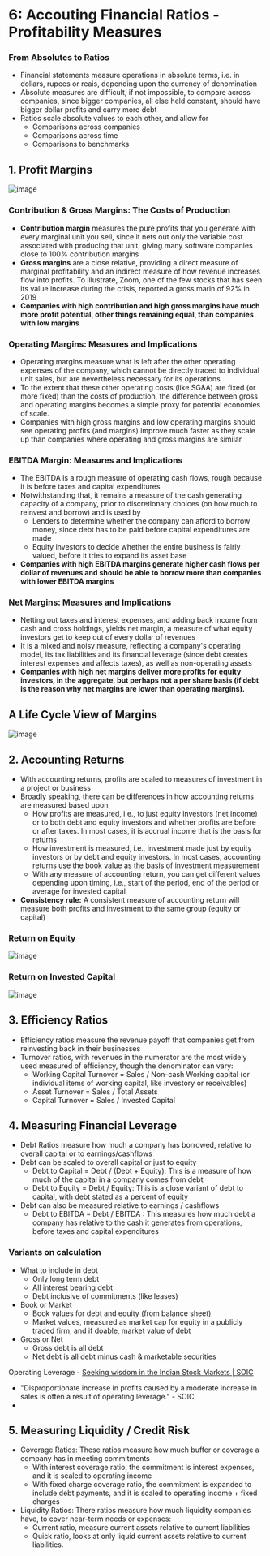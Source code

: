 # 6: Accouting Financial Ratios - Profitability Measures

### From Absolutes to Ratios

- Financial statements measure operations in absolute terms, i.e. in dollars, rupees or reais, depending upon the currency of denomination
- Absolute measures are difficult, if not impossible, to compare across companies, since bigger companies, all else held constant, should have bigger dollar profits and carry more debt
- Ratios scale absolute values to each other, and allow for
    - Comparisons across companies
    - Comparisons across time
    - Comparisons to benchmarks

## 1. Profit Margins

![image](../../media/Accounting-for-Finance_6-Accouting-Financial-Ratios-Profitability-Measures-image1.jpg)

### Contribution & Gross Margins: The Costs of Production

- **Contribution margin** measures the pure profits that you generate with every marginal unit you sell, since it nets out only the variable cost associated with producing that unit, giving many software companies close to 100% contribution margins
- **Gross margins** are a close relative, providing a direct measure of marginal profitability and an indirect measure of how revenue increases flow into profits. To illustrate, Zoom, one of the few stocks that has seen its value increase during the crisis, reported a gross marin of 92% in 2019
- **Companies with high contribution and high gross margins have much more profit potential, other things remaining equal, than companies with low margins**

### Operating Margins: Measures and Implications

- Operating margins measure what is left after the other operating expenses of the company, which cannot be directly traced to individual unit sales, but are nevertheless necessary for its operations
- To the extent that these other operating costs (like SG&A) are fixed (or more fixed) than the costs of production, the difference between gross and operating margins becomes a simple proxy for potential economies of scale.
- Companies with high gross margins and low operating margins should see operating profits (and margins) improve much faster as they scale up than companies where operating and gross margins are similar

### EBITDA Margin: Measures and Implications

- The EBITDA is a rough measure of operating cash flows, rough because it is before taxes and capital expenditures
- Notwithstanding that, it remains a measure of the cash generating capacity of a company, prior to discretionary choices (on how much to reinvest and borrow) and is used by
    - Lenders to determine whether the company can afford to borrow money, since debt has to be paid before capital expenditures are made
    - Equity investors to decide whether the entire business is fairly valued, before it tries to expand its asset base
- **Companies with high EBITDA margins generate higher cash flows per dollar of revenues and should be able to borrow more than companies with lower EBITDA margins**

### Net Margins: Measures and Implications

- Netting out taxes and interest expenses, and adding back income from cash and cross holdings, yields net margin, a measure of what equity investors get to keep out of every dollar of revenues
- It is a mixed and noisy measure, reflecting a company's operating model, its tax liabilities and its financial leverage (since debt creates interest expenses and affects taxes), as well as non-operating assets
- **Companies with high net margins deliver more profits for equity investors, in the aggregate, but perhaps not a per share basis (if debt is the reason why net margins are lower than operating margins).**

## A Life Cycle View of Margins

![image](../../media/Accounting-for-Finance_6-Accouting-Financial-Ratios-Profitability-Measures-image2.jpg)

## 2. Accounting Returns

- With accounting returns, profits are scaled to measures of investment in a project or business
- Broadly speaking, there can be differences in how accounting returns are measured based upon
    - How profits are measured, i.e., to just equity investors (net income) or to both debt and equity investors and whether profits are before or after taxes. In most cases, it is accrual income that is the basis for returns
    - How investment is measured, i.e., investment made just by equity investors or by debt and equity investors. In most cases, accounting returns use the book value as the basis of investment measurement
    - With any measure of accounting return, you can get different values depending upon timing, i.e., start of the period, end of the period or average for invested capital
- **Consistency rule:** A consistent measure of accounting return will measure both profits and investment to the same group (equity or capital)

### Return on Equity

![image](../../media/Accounting-for-Finance_6-Accouting-Financial-Ratios-Profitability-Measures-image3.jpg)

### Return on Invested Capital

![image](../../media/Accounting-for-Finance_6-Accouting-Financial-Ratios-Profitability-Measures-image4.jpg)

## 3. Efficiency Ratios

- Efficiency ratios measure the revenue payoff that companies get from reinvesting back in their businesses
- Turnover ratios, with revenues in the numerator are the most widely used measured of efficiency, though the denominator can vary:
    - Working Capital Turnover = Sales / Non-cash Working capital (or individual items of working capital, like investory or receivables)
    - Asset Turnover = Sales / Total Assets
    - Capital Turnover = Sales / Invested Capital

## 4. Measuring Financial Leverage

- Debt Ratios measure how much a company has borrowed, relative to overall capital or to earnings/cashflows
- Debt can be scaled to overall capital or just to equity
    - Debt to Capital = Debt / (Debt + Equity): This is a measure of how much of the capital in a company comes from debt
    - Debt to Equity = Debt / Equity: This is a close variant of debt to capital, with debt stated as a percent of equity
- Debt can also be measured relative to earnings / cashflows
    - Debt to EBITDA = Debt / EBITDA : This measures how much debt a company has relative to the cash it generates from operations, before taxes and capital expenditures

### Variants on calculation

- What to include in debt
    - Only long term debt
    - All interest bearing debt
    - Debt inclusive of commitments (like leases)
- Book or Market
    - Book values for debt and equity (from balance sheet)
    - Market values, measured as market cap for equity in a publicly traded firm, and if doable, market value of debt
- Gross or Net
    - Gross debt is all debt
    - Net debt is all debt minus cash & marketable securities

Operating Leverage - [Seeking wisdom in the Indian Stock Markets | SOIC](https://soic.in/blog-description/operatingleverage)

- "Disproportionate increase in profits caused by a moderate increase in sales is often a result of operating leverage." - SOIC
-

## 5. Measuring Liquidity / Credit Risk

- Coverage Ratios: These ratios measure how much buffer or coverage a company has in meeting commitments
    - With interest coverage ratio, the commitment is interest expenses, and it is scaled to operating income
    - With fixed charge coverage ratio, the commitment is expanded to include debt payments, and it is scaled to operating income + fixed charges
- Liquidity Ratios: There ratios measure how much liquidity companies have, to cover near-term needs or expenses:
    - Current ratio, measure current assets relative to current liabilities
    - Quick ratio, looks at only liquid current assets relative to current liabilities.

